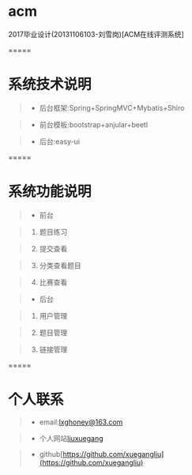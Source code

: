 # acm

2017毕业设计(20131106103-刘雪岗)[ACM在线评测系统]

=====

# 系统技术说明

> - 后台框架:Spring+SpringMVC+Mybatis+Shiro

> - 前台模板:bootstrap+anjular+beetl

> - 后台:easy-ui

=====

# 系统功能说明

> - 前台

> 1. 题目练习

> 2. 提交查看

> 3. 分类查看题目

> 4. 比赛查看

> - 后台

> 1. 用户管理

> 2. 题目管理

> 3. 链接管理

=====

# 个人联系

> - email:[lxghoney@163.com](lxghoney@163.com)

> - 个人网站[liuxuegang](http://liuxuegang.xyz)

> - github[https://github.com/xuegangliu](https://github.com/xuegangliu)